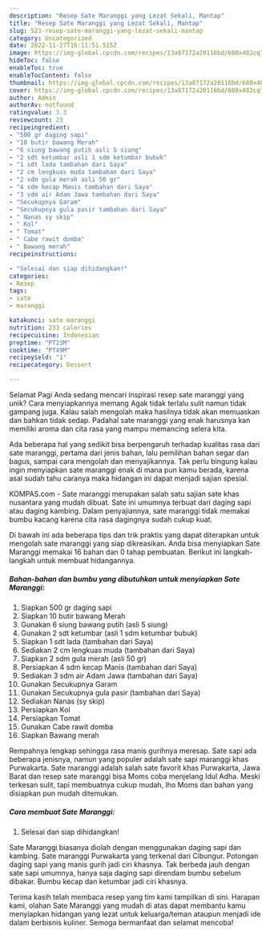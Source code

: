 ```yaml
---
description: "Resep Sate Maranggi yang Lezat Sekali, Mantap"
title: "Resep Sate Maranggi yang Lezat Sekali, Mantap"
slug: 523-resep-sate-maranggi-yang-lezat-sekali-mantap
category: Uncategorized
date: 2022-11-27T16:11:51.515Z
image: https://img-global.cpcdn.com/recipes/13a87172a20116bd/680x482cq70/sate-maranggi-foto-resep-utama.jpg
hideToc: false
enableToc: true
enableTocContent: false
thumbnail: https://img-global.cpcdn.com/recipes/13a87172a20116bd/680x482cq70/sate-maranggi-foto-resep-utama.jpg
cover: https://img-global.cpcdn.com/recipes/13a87172a20116bd/680x482cq70/sate-maranggi-foto-resep-utama.jpg
author: Admin
authorAv: notfound
ratingvalue: 3.3
reviewcount: 23
recipeingredient:
- "500 gr daging sapi"
- "10 butir bawang Merah"
- "6 siung bawang putih asli 5 siung"
- "2 sdt ketumbar asli 1 sdm ketumbar bubuk"
- "1 sdt lada tambahan dari Saya"
- "2 cm lengkuas muda tambahan dari Saya"
- "2 sdm gula merah asli 50 gr"
- "4 sdm kecap Manis tambahan dari Saya"
- "3 sdm air Adam Jawa tambahan dari Saya"
- "Secukupnya Garam"
- "Secukupnya gula pasir tambahan dari Saya"
- " Nanas sy skip"
- " Kol"
- " Tomat"
- " Cabe rawit domba"
- " Bawang merah"
recipeinstructions:

- "Selesai dan siap dihidangkan!"
categories:
- Resep
tags:
- sate
- maranggi

katakunci: sate maranggi 
nutrition: 233 calories
recipecuisine: Indonesian
preptime: "PT23M"
cooktime: "PT49M"
recipeyield: "1"
recipecategory: Dessert

---
```



Selamat Pagi Anda sedang mencari inspirasi resep sate maranggi yang unik? Cara menyiapkannya memang Agak tidak terlalu sulit namun tidak gampang juga. Kalau salah mengolah maka hasilnya tidak akan memuaskan dan bahkan tidak sedap. Padahal sate maranggi yang enak harusnya kan memiliki aroma dan cita rasa yang mampu memancing selera kita.


Ada beberapa hal yang sedikit bisa berpengaruh terhadap kualitas rasa dari sate maranggi, pertama dari jenis bahan, lalu pemilihan bahan segar dan bagus, sampai cara mengolah dan menyajikannya. Tak perlu bingung kalau ingin menyiapkan sate maranggi enak di mana pun kamu berada, karena asal sudah tahu caranya maka hidangan ini dapat menjadi sajian spesial.

KOMPAS.com - Sate maranggi merupakan salah satu sajian sate khas nusantara yang mudah dibuat. Sate ini umumnya terbuat dari daging sapi atau daging kambing. Dalam penyajiannya, sate maranggi tidak memakai bumbu kacang karena cita rasa dagingnya sudah cukup kuat.


Di bawah ini ada beberapa tips dan trik praktis yang dapat diterapkan untuk mengolah sate maranggi yang siap dikreasikan. Anda bisa menyiapkan Sate Maranggi memakai 16 bahan dan 0 tahap pembuatan. Berikut ini langkah-langkah untuk membuat hidangannya.

<!--inarticleads1-->

##### Bahan-bahan dan bumbu yang dibutuhkan untuk menyiapkan Sate Maranggi:

1. Siapkan 500 gr daging sapi
1. Siapkan 10 butir bawang Merah
1. Gunakan 6 siung bawang putih (asli 5 siung)
1. Gunakan 2 sdt ketumbar (asli 1 sdm ketumbar bubuk)
1. Siapkan 1 sdt lada (tambahan dari Saya)
1. Sediakan 2 cm lengkuas muda (tambahan dari Saya)
1. Siapkan 2 sdm gula merah (asli 50 gr)
1. Persiapkan 4 sdm kecap Manis (tambahan dari Saya)
1. Sediakan 3 sdm air Adam Jawa (tambahan dari Saya)
1. Gunakan Secukupnya Garam
1. Gunakan Secukupnya gula pasir (tambahan dari Saya)
1. Sediakan  Nanas (sy skip)
1. Persiapkan  Kol
1. Persiapkan  Tomat
1. Gunakan  Cabe rawit domba
1. Siapkan  Bawang merah


Rempahnya lengkap sehingga rasa manis gurihnya meresap. Sate sapi ada beberapa jenisnya, namun yang populer adalah sate sapi maranggi khas Purwakarta. Sate maranggi adalah salah sate favorit khas Purwakarta, Jawa Barat dan resep sate maranggi bisa Moms coba menjelang Idul Adha. Meski terkesan sulit, tapi membuatnya cukup mudah, lho Moms dan bahan yang disiapkan pun mudah ditemukan. 

<!--inarticleads2-->

##### Cara membuat Sate Maranggi:


1. Selesai dan siap dihidangkan!

Sate Maranggi biasanya diolah dengan menggunakan daging sapi dan kambing. Sate maranggi Purwakarta yang terkenal dari Cibungur. Potongan daging sapi yang manis gurih jadi ciri khasnya. Tak berbeda jauh dengan sate sapi umumnya, hanya saja daging sapi direndam bumbu sebelum dibakar. Bumbu kecap dan ketumbar jadi ciri khasnya. 

Terima kasih telah membaca resep yang tim kami tampilkan di sini. Harapan kami, olahan Sate Maranggi yang mudah di atas dapat membantu kamu menyiapkan hidangan yang lezat untuk keluarga/teman ataupun menjadi ide dalam berbisnis kuliner. Semoga bermanfaat dan selamat mencoba!
